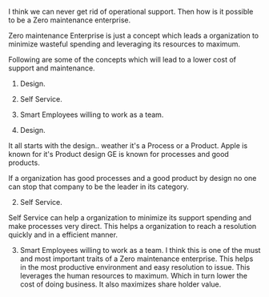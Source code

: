 I think we can never get rid of operational support. Then how is it possible to be a Zero maintenance enterprise.

Zero maintenance Enterprise is just a concept which leads a organization to minimize wasteful spending and leveraging its resources to maximum.

Following are some of the concepts which will lead to a lower cost of support and maintenance.

1) Design.

2) Self Service.

3) Smart Employees willing to work as a team.

1) Design.

  It all starts with the design.. weather it's a Process or a Product.
  Apple is known for it's Product design
  GE is known for processes and good products.

  If a organization has good processes and a good product by design no one can stop that company to be the leader in its category.

2) Self Service.

  Self Service can help a organization to minimize its support spending and make processes very direct. This helps a organization to reach a resolution quickly and in a efficient manner.


3) Smart Employees willing to work as a team.
    I think this is one of the must and most important traits of a Zero maintenance enterprise. This helps in the most productive environment and easy resolution to issue. This leverages the human resources     to maximum. Which in turn lower the cost of doing business. It also maximizes share holder value.
